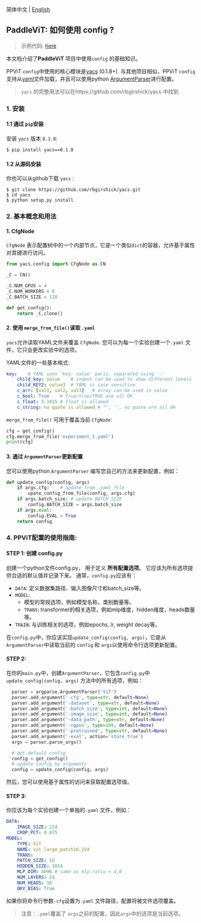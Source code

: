 简体中文 | [English](./paddlevit-config.md)

## PaddleViT: 如何使用 config ?
> 示例代码: [here](../image_classification/ViT/config.py)

本文档介绍了**PaddleViT** 项目中使用`config` 的基础知识。

PPViT `config`中使用的核心模块是[yacs](https://github.com/rbgirshick/yacs) (0.1.8+). 与其他项目相似，PPViT `config`支持从[yaml](https://yaml.org/)文件加载，并且可以使用python [ArgumentParser](https://docs.python.org/3/library/argparse.html)进行配置。

> `yacs` 的完整用法可以在https://github.com/rbgirshick/yacs 中找到

### 1. 安装
#### 1.1 通过 `pip`安装
安装 `yacs` 版本 `0.1.8`:
```shell
$ pip install yacs==0.1.8
```
#### 1.2 从源码安装
你也可以从github下载 `yacs` :
```shell
$ git clone https://github.com/rbgirshick/yacs.git
$ cd yacs
$ python setup.py install
```

### 2. 基本概念和用法
#### 1. CfgNode
`CfgNode` 表示配置树中的一个内部节点，它是一个类似`dict`的容器，允许基于属性对其键进行访问。
```python
from yacs.config import CfgNode as CN

_C = CN()

_C.NUM_GPUS = 4
_C.NUM_WORKERS = 8
_C.BATCH_SIZE = 128

def get_config():
    return _C.clone()
```
#### 2. 使用 `merge_from_file()`读取 `.yaml`
`yacs`允许读取YAML文件来覆盖 `CfgNode`. 您可以为每一个实验创建一个`.yaml` 文件，它只会更改实验中的选项。

YAML文件的一些基本格式:
```YAML
key:    # YAML uses 'key: value' paris, separated using ':'
    child_key: value    # indent can be used to show different levels
    child_KEY2: value3  # YAML is case sensitive
    c_arr: [val1, val2, val3]   # array can be used in value
    c_bool: True    # True/true/TRUE are all OK
    c_float: 3.1415 # float is allowed
    c_string: no quote is allowed # "", '', no quote are all OK
```

`merge_from_file()` 可用于覆盖当前 `CfgNode`:
```python
cfg = get_config()
cfg.merge_from_file('experiment_1.yaml')
print(cfg)
```

#### 3. 通过 `ArgumentParser`更新配置
您可以使用python `ArgumentParser` 编写您自己的方法来更新配置，例如：
```python
def update_config(config, args)
    if args.cfg:    # update from .yaml file
        upate_config_from_file(config, args.cfg)
    if args.batch_size: # update BATCH_SIZE
        config.BATCH_SIZE = args.batch_size
    if args.eval:
        config.EVAL = True
    return config
```




### 4. PPViT配置的使用指南:
#### STEP 1: 创建 config.py
创建一个python文件config.py， 用于定义 **所有配置选项**。 它应该为所有选项提供合适的默认值并记录下来。
通常，`config.py`应该有：
- `DATA`: 定义数据集路径、输入图像尺寸和batch_size等。
- `MODEL`:
    - 模型的常规选项，例如模型名称，类别数量等。
    - `TRANS`: transformer的相关选项，例如mlp维度，hidden维度，heads数量等。
- `TRAIN`: 与训练相关的选项，例如epochs, lr, weight decay等。

在`config.py`中，你应该实现`update_config(config, args)`，它是从`ArgumentParser`中读取当前的 `config` 和 `args`以使用命令行选项更新配置。

#### STEP 2: 
在你的`main.py`中，创建`ArgumentParser`，它包含`config.py`中`update_config(config, args)` 方法中的所有选项，例如：

```python
  parser = argparse.ArgumentParser('ViT')
  parser.add_argument('-cfg', type=str, default=None)
  parser.add_argument('-dataset', type=str, default=None)
  parser.add_argument('-batch_size', type=int, default=None)
  parser.add_argument('-image_size', type=int, default=None)
  parser.add_argument('-data_path', type=str, default=None)
  parser.add_argument('-ngpus', type=int, default=None)
  parser.add_argument('-pretrained', type=str, default=None)
  parser.add_argument('-eval', action='store_true')
  args = parser.parse_args()

  # get default config
  config = get_config()
  # update config by arguments
  config = update_config(config, args)
```

然后，您可以使用基于属性的访问来获取配置选项值。

#### STEP 3:
你应该为每个实验创建一个单独的`.yaml` 文件，例如：
```yaml
DATA:
    IMAGE_SIZE: 224
    CROP_PCT: 0.875
MODEL:
    TYPE: ViT
    NAME: vit_large_patch16_224
    TRANS:
    PATCH_SIZE: 16
    HIDDEN_SIZE: 1024
    MLP_DIM: 4096 # same as mlp_ratio = 4.0
    NUM_LAYERS: 24
    NUM_HEADS: 16
    QKV_BIAS: True
```

如果你将命令行参数`-cfg`设置为`.yaml` 文件路径，配置将被文件选项覆盖。
> 注意：`.yaml`覆盖了 `args`之前的配置，因此`args`中的选项是当前选项。
